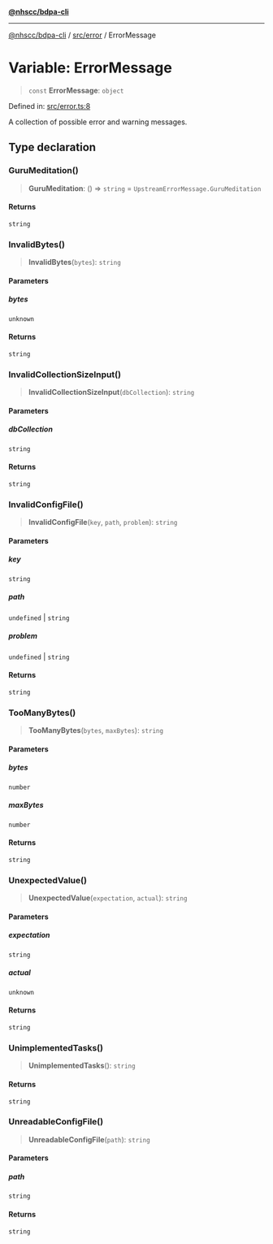 [**@nhscc/bdpa-cli**](../../../README.md)

***

[@nhscc/bdpa-cli](../../../README.md) / [src/error](../README.md) / ErrorMessage

# Variable: ErrorMessage

> `const` **ErrorMessage**: `object`

Defined in: [src/error.ts:8](https://github.com/nhscc/bdpa-cli/blob/ff937d5fa5de96938ab72f8ce38af693e479fb18/src/error.ts#L8)

A collection of possible error and warning messages.

## Type declaration

### GuruMeditation()

> **GuruMeditation**: () => `string` = `UpstreamErrorMessage.GuruMeditation`

#### Returns

`string`

### InvalidBytes()

> **InvalidBytes**(`bytes`): `string`

#### Parameters

##### bytes

`unknown`

#### Returns

`string`

### InvalidCollectionSizeInput()

> **InvalidCollectionSizeInput**(`dbCollection`): `string`

#### Parameters

##### dbCollection

`string`

#### Returns

`string`

### InvalidConfigFile()

> **InvalidConfigFile**(`key`, `path`, `problem`): `string`

#### Parameters

##### key

`string`

##### path

`undefined` | `string`

##### problem

`undefined` | `string`

#### Returns

`string`

### TooManyBytes()

> **TooManyBytes**(`bytes`, `maxBytes`): `string`

#### Parameters

##### bytes

`number`

##### maxBytes

`number`

#### Returns

`string`

### UnexpectedValue()

> **UnexpectedValue**(`expectation`, `actual`): `string`

#### Parameters

##### expectation

`string`

##### actual

`unknown`

#### Returns

`string`

### UnimplementedTasks()

> **UnimplementedTasks**(): `string`

#### Returns

`string`

### UnreadableConfigFile()

> **UnreadableConfigFile**(`path`): `string`

#### Parameters

##### path

`string`

#### Returns

`string`

